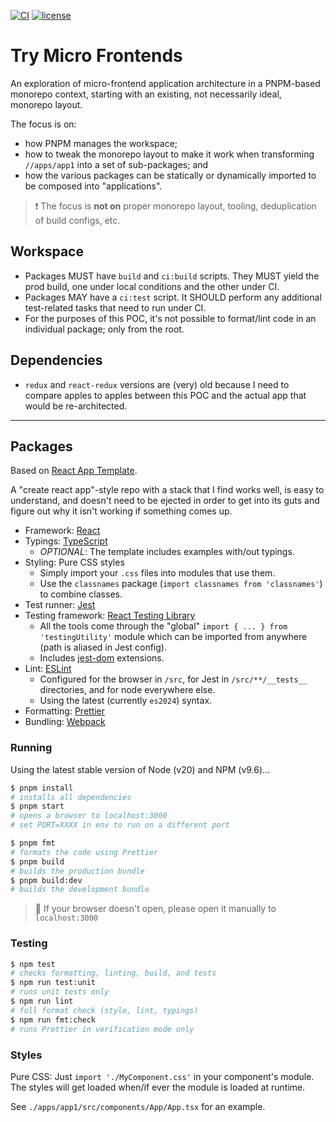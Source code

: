 [![CI](https://github.com/stefcameron/try-micro-frontends/actions/workflows/ci.yml/badge.svg?branch=master)](https://github.com/stefcameron/try-micro-frontends/actions/workflows/ci.yml) [![license](https://badgen.now.sh/badge/license/MIT)](./LICENSE)

# Try Micro Frontends

An exploration of micro-frontend application architecture in a PNPM-based monorepo context, starting with an existing, not necessarily ideal, monorepo layout.

The focus is on:

- how PNPM manages the workspace;
- how to tweak the monorepo layout to make it work when transforming `//apps/app1` into a set of sub-packages; and
- how the various packages can be statically or dynamically imported to be composed into "applications".

> ❗️ The focus is __not on__ proper monorepo layout, tooling, deduplication of build configs, etc.

## Workspace

- Packages MUST have `build` and `ci:build` scripts. They MUST yield the prod build, one under local conditions and the other under CI.
- Packages MAY have a `ci:test` script. It SHOULD perform any additional test-related tasks that need to run under CI.
- For the purposes of this POC, it's not possible to format/lint code in an individual package; only from the root.

## Dependencies

- `redux` and `react-redux` versions are (very) old because I need to compare apples to apples between this POC and the actual app that would be re-architected.

---

## Packages

Based on [React App Template](https://github.com/stefcameron/react-app-template).

A "create react app"-style repo with a stack that I find works well, is easy to
understand, and doesn't need to be ejected in order to get into its guts
and figure out why it isn't working if something comes up.

- Framework: [React](https://react.dev/)
- Typings: [TypeScript](https://www.typescriptlang.org/)
  - _OPTIONAL_: The template includes examples with/out typings.
- Styling: Pure CSS styles
  - Simply import your `.css` files into modules that use them.
  - Use the `classnames` package (`import classnames from 'classnames'`) to combine classes.
- Test runner: [Jest](https://jestjs.io/)
- Testing framework: [React Testing Library](https://testing-library.com/docs/react-testing-library/intro)
  - All the tools come through the "global" `import { ... } from 'testingUtility'` module which
    can be imported from anywhere (path is aliased in Jest config).
  - Includes [jest-dom](https://testing-library.com/docs/ecosystem-jest-dom) extensions.
- Lint: [ESLint](https://eslint.org/)
  - Configured for the browser in `/src`, for Jest in `/src/**/__tests__` directories, and for
    node everywhere else.
  - Using the latest (currently `es2024`) syntax.
- Formatting: [Prettier](https://prettier.io/)
- Bundling: [Webpack](https://webpack.js.org/)

### Running

Using the latest stable version of Node (v20) and NPM (v9.6)...

```bash
$ pnpm install
# installs all dependencies
$ pnpm start
# opens a browser to localhost:3000
# set PORT=XXXX in env to run on a different port

$ pnpm fmt
# formats the code using Prettier
$ pnpm build
# builds the production bundle
$ pnpm build:dev
# builds the development bundle
```

> 💬 If your browser doesn't open, please open it manually to `localhost:3000`

### Testing

```bash
$ npm test
# checks formatting, linting, build, and tests
$ npm run test:unit
# runs unit tests only
$ npm run lint
# full format check (style, lint, typings)
$ npm run fmt:check
# runs Prettier in verification mode only
```

### Styles

Pure CSS: Just `import './MyComponent.css'` in your component's module. The styles will get loaded when/if ever the module is loaded at runtime.

See `./apps/app1/src/components/App/App.tsx` for an example.
